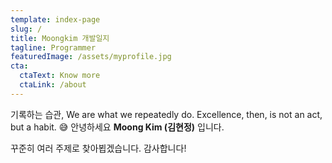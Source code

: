 ```yaml
---
template: index-page
slug: /
title: Moongkim 개발일지
tagline: Programmer
featuredImage: /assets/myprofile.jpg
cta:
  ctaText: Know more
  ctaLink: /about
---
```


기록하는 습관, We are what we repeatedly do. Excellence, then, is not an act, but a habit. 😅 안녕하세요 **Moong Kim (김현정)** 입니다. 

꾸준히 여러 주제로 찾아뵙겠습니다. 감사합니다!